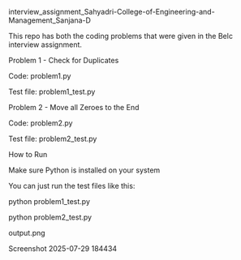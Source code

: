 interview_assignment_Sahyadri-College-of-Engineering-and-Management_Sanjana-D

This repo has both the coding problems that were given in the Belc interview assignment.

Problem 1 - Check for Duplicates

Code: problem1.py

Test file: problem1_test.py

Problem 2 - Move all Zeroes to the End

Code: problem2.py

Test file: problem2_test.py

How to Run

Make sure Python is installed on your system

You can just run the test files like this:

python problem1_test.py

python problem2_test.py

output.png

Screenshot 2025-07-29 184434
